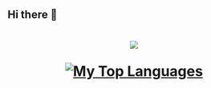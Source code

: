 ## Hi there 👋
<h1 align="center">
  <a href="https://git.io/typing-svg">
    <img src="https://readme-typing-svg.herokuapp.com/?lines=I+am+CODERTG2;Nice+to+meet+you+%F0%9F%91%8B&center=true&size=30">
  </a>

[![My Top Languages](https://github-readme-stats.vercel.app/api/top-langs/?username=codertg2&layout=compact&exclude_repo=backend-frameworks,frontend-frameworks)](https://github.com/anuraghazra/github-readme-stats)
